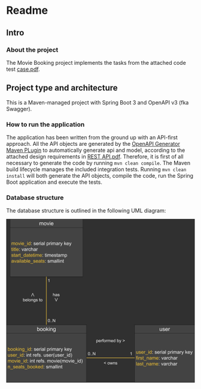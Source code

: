 # Readme

## Intro

### About the project
The Movie Booking project implements the tasks from the attached code test [case.pdf](case.pdf).

## Project type and architecture
This is a Maven-managed project with Spring Boot 3 and OpenAPI v3 (fka Swagger).

### How to run the application
The application has been written from the ground up with an API-first approach. All the API objects are generated by the [OpenAPI Generator Maven PLugin](https://github.com/OpenAPITools/openapi-generator/tree/master/modules/openapi-generator-maven-plugin) to automatically generate api and model, according to the attached design requirements in [REST API.pdf](REST%20API.pdf). Therefore, it is first of all necessary to generate the code by running `mvn clean compile`. The Maven build lifecycle manages the included integration tests. Running `mvn clean install` will both generate the API objects, compile the code, run the Spring Boot application and execute the tests.

### Database structure
The database structure is outlined in the following UML diagram:

![UML-db-diagram](UML-db-diagram.jpg)